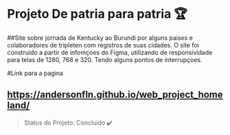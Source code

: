 # Projeto De patria para patria :trophy:



##Site sobre jornada de Kentucky ao Burundi por alguns paises e colaboradores de tripleten com registros de suas cidades. O site foi construido a partir de infomçoes do Figma, utilizando de responsividade para telas de 1280, 768 e 320. Tendo alguns pontos de interrupçoes. 

#Link para a pagina 

## https://andersonfln.github.io/web_project_homeland/

> Status do Projeto: Concluido :heavy_check_mark:
